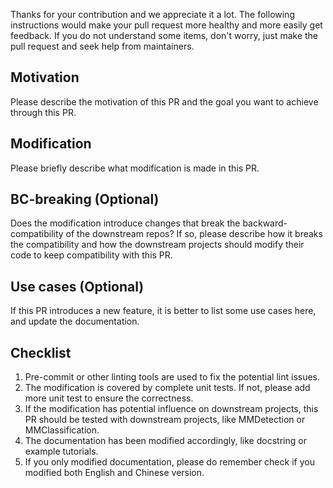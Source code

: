 Thanks for your contribution and we appreciate it a lot. The following instructions would make your pull request more healthy and more easily get feedback. If you do not understand some items, don't worry, just make the pull request and seek help from maintainers.

## Motivation

Please describe the motivation of this PR and the goal you want to achieve through this PR.

## Modification

Please briefly describe what modification is made in this PR.

## BC-breaking (Optional)

Does the modification introduce changes that break the backward-compatibility of the downstream repos?
If so, please describe how it breaks the compatibility and how the downstream projects should modify their code to keep compatibility with this PR.

## Use cases (Optional)

If this PR introduces a new feature, it is better to list some use cases here, and update the documentation.

## Checklist

1. Pre-commit or other linting tools are used to fix the potential lint issues.
2. The modification is covered by complete unit tests. If not, please add more unit test to ensure the correctness.
3. If the modification has potential influence on downstream projects, this PR should be tested with downstream projects, like MMDetection or MMClassification.
4. The documentation has been modified accordingly, like docstring or example tutorials.
5. If you only modified documentation, please do remember check if you modified both English and Chinese version.
